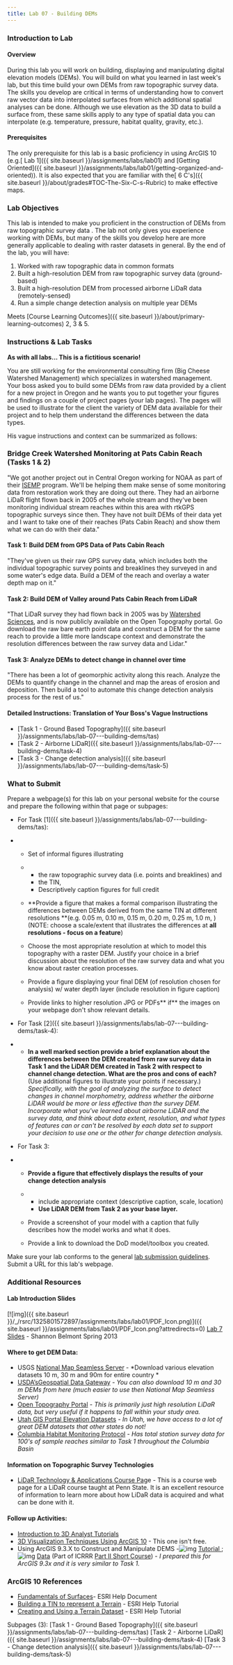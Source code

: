 ```yaml
---
title: Lab 07 - Building DEMs
---
```


### Introduction to Lab

#### Overview

During this lab you will work on building, displaying and manipulating digital elevation models (DEMs). You will build on what you learned in last week's lab, but this time build your own DEMs from raw topographic survey data. The skills you develop are critical in terms of understanding how to convert raw vector data into interpolated surfaces from which additional spatial analyses can be done. Although we use elevation as the 3D data to build a surface from, these same skills apply to any type of spatial data you can interpolate (e.g. temperature, pressure, habitat quality, gravity, etc.). 

#### Prerequisites

The only prerequisite for this lab is a basic proficiency in using ArcGIS 10 (e.g.[ Lab 1]({{ site.baseurl }}/assignments/labs/lab01) and [Getting Oriented]({{ site.baseurl }}/assignments/labs/lab01/getting-organized-and-oriented)). It is also expected that you are familiar with the[ 6 C's]({{ site.baseurl }}/about/grades#TOC-The-Six-C-s-Rubric) to make effective maps.

### Lab Objectives

This lab is intended to make you proficient in  the construction of DEMs from raw topographic survey data . The lab not only gives you experience working with DEMs, but many of the skills you develop here are more generally applicable to dealing with raster datasets in general. By the end of the lab, you will have:

1. Worked with raw topographic data in common formats
2. Built a high-resolution DEM from raw topographic survey data (ground-based)
3. Built a high-resolution DEM from processed airborne LiDaR data (remotely-sensed)
4. Run a simple change detection analysis on multiple year DEMs

Meets [Course Learning Outcomes]({{ site.baseurl }}/about/primary-learning-outcomes) 2, 3 & 5. 

### Instructions & Lab Tasks

**As with all labs... This is a fictitious scenario!**

You are still working for the environmental consulting firm (Big Cheese Watershed Management) which specializes in watershed management. Your boss asked you to build some DEMs from raw data provided by a client for a new project in Oregon and he  wants you to put together your figures and findings on a couple of project pages (your lab pages).  The pages will be used to  illustrate for the client the variety of DEM data available for their project and to help them understand the differences between the data types. 

His vague instructions and context can be summarized as follows:

###  Bridge Creek Watershed Monitoring at Pats Cabin Reach (Tasks 1 & 2)

"We got another project out in Central Oregon working for NOAA as part of their [ISEMP](http://www.nwfsc.noaa.gov/research/divisions/cbd/mathbio/isemp/projects_bridge_creek.cfm) program. We'll be helping them make sense of some monitoring data from restoration work they are doing out there. They had an airborne LiDaR flight flown back in 2005 of the whole stream and they've been monitoring individual stream reaches within this area with rtkGPS topographic surveys since then. They have not built DEMs of their data yet and I want to take one of their reaches (Pats Cabin Reach) and show them what we can do with their data."  

#### Task 1: Build DEM from GPS Data of Pats Cabin Reach

"They've given us their raw GPS survey data, which includes both the individual topographic survey points and breaklines they surveyed in and some water's edge data. Build a DEM of the reach and overlay a water depth map on it."

#### Task 2: Build DEM of Valley around Pats Cabin Reach from LiDaR

"That LiDaR survey they had flown back in 2005 was by [Watershed Sciences](http://www.watershedsciences.com/), and is now publicly available on the Open Topography portal. Go download the raw bare earth point data and construct a DEM for the same reach to provide a little more landscape context and demonstrate the resolution differences between the raw survey data and Lidar."

#### Task 3: Analyze DEMs to detect change in channel over time

"There has been a lot of geomorphic activity along this reach. Analyze the DEMs to quantify change in the channel and map the areas of erosion and deposition. Then build a tool to automate this change detection analysis process for the rest of us."

#### Detailed Instructions: Translation of Your Boss's Vague Instructions

- [Task 1 - Ground Based Topography]({{ site.baseurl }}/assignments/labs/lab-07---building-dems/tas)
- [Task 2 - Airborne LiDaR]({{ site.baseurl }}/assignments/labs/lab-07---building-dems/task-4)
- [Task 3 - Change detection analysis]({{ site.baseurl }}/assignments/labs/lab-07---building-dems/task-5)

### What to Submit

Prepare a webpage(s) for this lab on your personal website for the course and prepare the following within that page or subpages:

- For Task [1]({{ site.baseurl }}/assignments/labs/lab-07---building-dems/tas):

- - Set of informal figures illustrating

  - - the raw topographic survey data (i.e. points and breaklines) and
    - the TIN, 
    - Descriptively caption figures for full credit

  - **Provide a figure that makes a formal comparison illustrating the differences between DEMs derived from the same TIN at different resolutions **(e.g. 0.05 m, 0.10 m, 0.15 m, 0.20 m, 0.25 m, 1.0 m, ) (NOTE: choose a scale/extent that illustrates the differences at **all** **resolutions - focus on a feature**)

  - Choose the most appropriate resolution at which to model this topography with a raster DEM. Justify your choice in a brief discussion about the resolution of the raw survey data and what you know about raster creation processes.

  - Provide a figure displaying your final DEM (of resolution chosen for analysis) w/ water depth layer (include resolution in figure caption)

  - Provide links to higher resolution JPG or PDFs** if** the images on your webpage don't show relevant details. 

- For Task [2]({{ site.baseurl }}/assignments/labs/lab-07---building-dems/task-4):

- - **In a well marked section provide a brief explanation about the differences between the DEM created from raw survey data in Task 1 and the LiDAR DEM created in Task 2 with respect to channel change detection. What are the pros and cons of each?**  (Use additional figures to illustrate your points if necessary.)  *Specifically, with the goal of analyzing the surface to detect changes in channel morphometry, address whether the airborne LiDAR would be more or less effective than the survey DEM.  Incorporate what you've learned about airborne LiDAR and the survey data, and think about data extent, resolution, and what types of features can or can't be resolved by each data set to support your decision to use one or the other for change detection analysis.*

- For Task 3: 

- - **Provide a figure that effectively displays the results of your change detection analysis**

  - - include appropriate context (descriptive caption, scale, location)
    - **Use LiDAR DEM from Task 2 as your base layer.**

  - Provide a screenshot of your model with a caption that fully describes how the model works and what it does.

  - Provide a link to download the DoD model/toolbox you created. 

Make sure your lab conforms to the general [lab submission guidelines](http://a/joewheaton.org/gis-wats-4930-6920/labs#TOC-Lab-Submission-Guidelines). Submit a URL for this lab's webpage.

### Additional Resources

#### Lab Introduction Slides

[![img]({{ site.baseurl }}/_/rsrc/1325801572897/assignments/labs/lab01/PDF_Icon.png)]({{ site.baseurl }}/assignments/labs/lab01/PDF_Icon.png?attredirects=0) [Lab 7 Slides](http://etal.usu.edu/Courses/GIS/2013/Lab/ppt/4930_wk07_DEM_build.pdf) - Shannon Belmont Spring 2013

#### Where to get DEM Data:

- USGS  [National Map Seamless Server](http://seamless.usgs.gov/index.php) - *Download various elevation datasets 10 m, 30 m and 90m for entire country *
- [USDA’sGeospatial Data Gateway](http://datagateway.nrcs.usda.gov/) - *You can also download 10 m and 30 m DEMs from here (much easier to use then National Map Seamless Server)*
- [Open Topography Portal](http://opentopography.org/) - *This is primarily just high resolution LiDaR data, but very useful if it happens to fall within your study area.*
- [Utah GIS Portal Elevation Datasets](http://gis.utah.gov/elevation) *- In Utah, we have access to a lot of great DEM datasets that other states do not!*
- [Columbia Habitat Monitoring Protocol](http://champmonitoring.org/) - *Has total station survey data for 100's of sample reaches similar to Task 1 throughout the Columbia Basin*

#### Information on Topographic Survey Technologies

- [LiDaR Technology & Applications Course Pag](https://www.e-education.psu.edu/lidar/resources/l1.html)e - This is a course web page for a LiDaR course taught at Penn State. It is an excellent resource of information to learn more about how LiDaR data is acquired and what can be done with it.

#### Follow up Activities:

- [Introduction to 3D Analyst Tutorials](http://help.arcgis.com/en/arcgisdesktop/10.0/help/index.html#/Introduction_to_the_ArcGIS_3D_Analyst_tutorial/00q800000093000000/)
- [3D Visualization Techniques Using ArcGIS 10](http://training.esri.com/acb2000/showdetl.cfm?DID=6&Product_ID=997) - This one isn't free.
- Using ArcGIS 9.3.X to Construct and Manipulate DEMS -![img](http://www.joewheaton.org/_/rsrc/1288548319243/lab/unlisted/IPC_GCD/pdf_icon.gif) [Tutorial ](http://etal.usu.edu/ICRRR/PartII/2010/Part_II/ICRRR_D2_Topo_Excercise.pdf);![img](http://www.joewheaton.org/_/rsrc/1288548319243/lab/unlisted/IPC_GCD/zip_icon.gif) [Data](http://etal.usu.edu/ICRRR/PartII/2010/Part_II/ProvoTopoData.zip) (Part of ICRRR [Part II Short Course](http://www.cnr.usu.edu/streamrestoration/htm/course-information)) -  *I prepared this for ArcGIS 9.3x and it is very similar to Task 1.*

### ArcGIS 10 References

- [Fundamentals of Surfaces](http://help.arcgis.com/en/arcgisdesktop/10.0/help/index.html#/Fundamentals_of_Surfaces/00q80000005z000000/)- ESRI Help Document
- [Building a TIN to represent a Terrain](http://help.arcgis.com/en/arcgisdesktop/10.0/help/index.html#/Exercise_4_Building_a_TIN_to_represent_terrain/00q8000000w1000000/) - ESRI Help Tutorial
- [Creating and Using a Terrain Dataset](http://help.arcgis.com/en/arcgisdesktop/10.0/help/index.html#/Exercise_8_Creating_and_using_a_terrain_dataset/00q800000007000000/) - ESRI Help Tutorial

Subpages (3): [Task 1 - Ground Based Topography]({{ site.baseurl }}/assignments/labs/lab-07---building-dems/tas) [Task 2 - Airborne LiDaR]({{ site.baseurl }}/assignments/labs/lab-07---building-dems/task-4) [Task 3 - Change detection analysis]({{ site.baseurl }}/assignments/labs/lab-07---building-dems/task-5)

